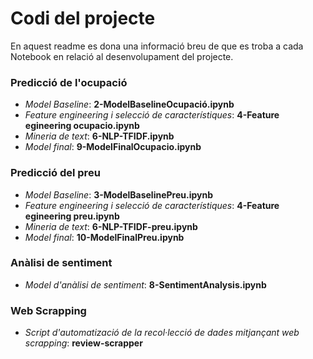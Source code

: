 # Codi del projecte

En aquest readme es dona una informació breu de que es troba a cada Notebook en relació al desenvolupament del projecte.

### Predicció de l'ocupació

- *Model Baseline*: **2-ModelBaselineOcupació.ipynb** 
- *Feature engineering i selecció de característiques*: **4-Feature egineering ocupacio.ipynb**
- *Mineria de text*: **6-NLP-TFIDF.ipynb**
- *Model final*: **9-ModelFinalOcupacio.ipynb**

### Predicció del preu 

- *Model Baseline*: **3-ModelBaselinePreu.ipynb** 
- *Feature engineering i selecció de característiques*: **4-Feature egineering preu.ipynb**
- *Mineria de text*: **6-NLP-TFIDF-preu.ipynb**
- *Model final*: **10-ModelFinalPreu.ipynb**

### Anàlisi de sentiment

- *Model d'anàlisi de sentiment*: **8-SentimentAnalysis.ipynb**

### Web Scrapping

- *Script d'automatizació de la recol·lecció de dades mitjançant web scrapping*: **review-scrapper** 
